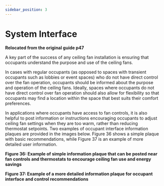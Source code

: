 ```yaml
---
sidebar_position: 3
---
```


# System Interface

**Relocated from the original guide p47**

A key part of the success of any ceiling fan installation is ensuring that occupants understand the purpose
and use of the ceiling fans.

In cases with regular occupants (as opposed to spaces with transient occupants such as lobbies or event
spaces) who do not have direct control over the fan operation, occupants should be informed about the
purpose and operation of the ceiling fans. Ideally, spaces where occupants do not have direct control
over fan operation should also allow for flexibility so that occupants may find a location within the space
that best suits their comfort preferences.

In applications where occupants have access to fan controls, it is also helpful to post information or
instructions encouraging occupants to adjust ceiling fan settings when they are too warm, rather than
reducing thermostat setpoints. Two examples of occupant interface information plaques are provided in
the images below. Figure 36 shows a simple plaque with basic recommendations, while Figure 37 is an
example of more detailed user information.

**Figure 36: Example of simple information plaque that can be posted near fan controls and thermostats to encourage ceiling fan
use and energy savings**

**Figure 37: Example of a more detailed information plaque for occupant interface and control recommendations**